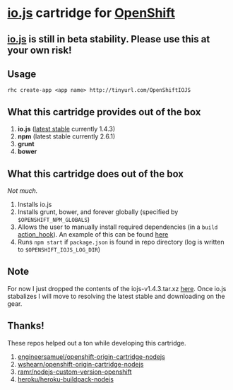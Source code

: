 # [io.js](https://iojs.org/) cartridge for [OpenShift](https://www.openshift.com/)

## [io.js](https://iojs.org/) is still in beta stability. Please use this at your own risk!

## Usage

`rhc create-app <app name> http://tinyurl.com/OpenShiftIOJS`

What this cartridge provides out of the box
---
1. **io.js** ([latest stable](http://semver.io/iojs/stable) currently 1.4.3)
2. **npm** (latest stable currently 2.6.1)
3. **grunt**
4. **bower**

What this cartridge does out of the box
---
*Not much.*

1. Installs io.js
2. Installs grunt, bower, and forever globally (specified by `$OPENSHIFT_NPM_GLOBALS`)
3. Allows the user to manually install required dependencies (in a `build` [action_hook](http://openshift.github.io/documentation/oo_user_guide.html#action-hooks)). An example of this can be found [here](template/.openshift/action_hooks/build)
4. Runs `npm start` if `package.json` is found in repo directory (log is written to `$OPENSHIFT_IOJS_LOG_DIR`)

Note
---
For now I just dropped the contents of the iojs-v1.4.3.tar.xz [here](bin/iojs). Once io.js stabalizes I will move to resolving the latest stable and downloading on the gear.

Thanks!
---
These repos helped out a ton while developing this cartridge.

1. [engineersamuel/openshift-origin-cartridge-nodejs](https://github.com/engineersamuel/openshift-origin-cartridge-nodejs)
2. [wshearn/openshift-origin-cartridge-nodejs](https://github.com/wshearn/openshift-origin-cartridge-nodejs)
3. [ramr/nodejs-custom-version-openshift](https://github.com/ramr/nodejs-custom-version-openshift)
4. [heroku/heroku-buildpack-nodejs](https://github.com/heroku/heroku-buildpack-nodejs)
